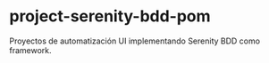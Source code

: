 # project-serenity-bdd-pom
Proyectos de automatización UI implementando Serenity BDD como framework.
